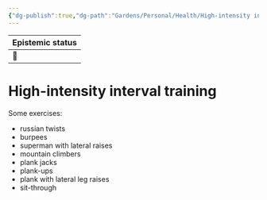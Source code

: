 ```yaml
---
{"dg-publish":true,"dg-path":"Gardens/Personal/Health/High-intensity interval training.md","permalink":"/gardens/personal/health/high-intensity-interval-training/","tags":["health","fitness"],"noteIcon":"","created":"","updated":""}
---
```



| Epistemic status |
| -------- |
|     🌱     |
# High-intensity interval training
Some exercises:
- russian twists
- burpees
- superman with lateral raises
- mountain climbers
- plank jacks
- plank-ups
- plank with lateral leg raises
- sit-through